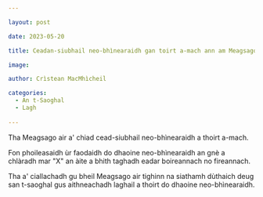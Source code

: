 ```yaml
---

layout: post

date: 2023-05-20

title: Ceadan-siubhail neo-bhìnearaidh gan toirt a-mach ann am Meagsago

image: 

author: Crìstean MacMhìcheil

categories:
  - An t-Saoghal
  - Lagh
  
---
```


Tha Meagsago air a' chiad cead-siubhail neo-bhìnearaidh a thoirt a-mach.

Fon phoileasaidh ùr faodaidh do dhaoine neo-bhìnearaidh an gnè a chlàradh mar "X" an àite a bhith taghadh eadar boireannach no fireannach.

Tha a' ciallachadh gu bheil Meagsago air tighinn na siathamh dùthaich deug san t-saoghal gus aithneachadh laghail a thoirt do dhaoine neo-bhìnearaidh.